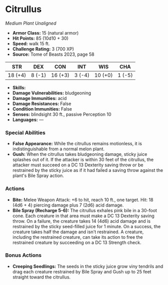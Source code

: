 # Citrullus

*Medium* *Plant* *Unaligned*

- **Armor Class:** 15 (natural armor)
- **Hit Points:** 85 (10d10 + 30)
- **Speed:** walk 15 ft.
- **Challenge Rating:** 3 (700 XP)
- **Source:** Tome of Beasts 2023, page 58

| STR | DEX | CON | INT | WIS | CHA |
| --- | --- | --- | --- | --- | --- |
| 18 (+4) | 8 (-1) | 16 (+3) | 3 (-4) | 10 (+0) | 1 (-5) |

- **Skills:** 
- **Damage Vulnerabilities:** bludgeoning
- **Damage Immunities:** acid
- **Damage Resistances:** False
- **Condition Immunities:** False
- **Senses:** blindsight 30 ft., passive Perception 10
- **Languages:** —

### Special Abilities

- **False Appearance:** While the citrullus remains motionless, it is indistinguishable from a normal melon plant.
- **Gush:** When the citrullus takes bludgeoning damage, sticky juice splashes out of it. If the attacker is within 30 feet of the citrullus, the attacker must succeed on a DC 13 Dexterity saving throw or be restrained by the sticky juice as if it had failed a saving throw against the plant's Bile Spray action.

### Actions

- **Bite:** Melee Weapon Attack: +6 to hit, reach 10 ft., one target. Hit: 18 (4d6 + 4) piercing damage plus 7 (2d6) acid damage.
- **Bile Spray (Recharge 5-6):** The citrullus exhales pink bile in a 30-foot cone. Each creature in that area must make a DC 13 Dexterity saving throw. On a failure, the creature takes 14 (4d6) acid damage and is restrained by the sticky seed-filled juice for 1 minute. On a success, the creature takes half the damage and isn't restrained. A creature, including the restrained creature, can take its action to free the restrained creature by succeeding on a DC 13 Strength check.

### Bonus Actions

- **Creeping Seedlings:** The seeds in the sticky juice grow viny tendrils and drag each creature restrained by Bile Spray and Gush up to 25 feet straight toward the citrullus.

